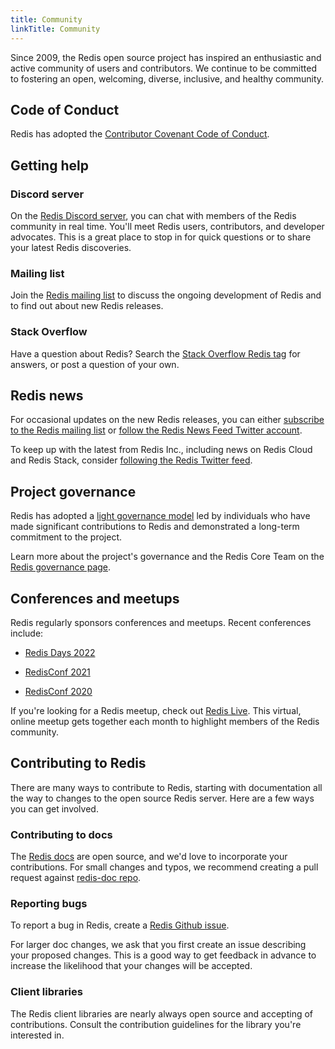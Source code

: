 ```yaml
---
title: Community
linkTitle: Community
---
```


Since 2009, the Redis open source project has inspired an enthusiastic and active community of users and contributors. We continue to be committed to fostering an open, welcoming, diverse, inclusive, and healthy community.

## Code of Conduct

Redis has adopted the [Contributor Covenant Code of Conduct](https://github.com/redis/redis/blob/unstable/CODE_OF_CONDUCT.md).

## Getting help

### Discord server

On the [Redis Discord server](https://discord.gg/redis), you can chat with members of the Redis community in real time. You'll meet Redis users, contributors, and developer advocates. This is a great place to stop in for quick questions or to share your latest Redis discoveries.

### Mailing list

Join the [Redis mailing list](https://groups.google.com/g/redis-db) to discuss the ongoing development of Redis and to find out about new Redis releases.

### Stack Overflow

Have a question about Redis? Search the [Stack Overflow Redis tag](https://stackoverflow.com/questions/tagged/redis) for answers, or post a question of your own.

## Redis news

For occasional updates on the new Redis releases, you can either [subscribe to the Redis mailing list](https://groups.google.com/g/redis-db) or [follow the Redis News Feed Twitter account](https://twitter.com/redisfeed).

To keep up with the latest from Redis Inc., including news on Redis Cloud and Redis Stack, consider [following the Redis Twitter feed](https://twitter.com/redisinc).

## Project governance

Redis has adopted a [light governance model](/docs/about/governance) led by individuals who have made significant contributions to Redis and demonstrated a long-term commitment to the project.

Learn more about the project's governance and the Redis Core Team on the [Redis governance page](/docs/about/governance).

## Conferences and meetups

Redis regularly sponsors conferences and meetups. Recent conferences include:

* [Redis Days 2022](https://redis.com/redisdays/)

* [RedisConf 2021](https://redis.com/redisconf/)

* [RedisConf 2020](https://www.youtube.com/c/Redisinc/playlists?view=50&sort=dd&shelf_id=4)

If you're looking for a Redis meetup, check out [Redis Live](https://meetups.redis.com/redis-live/). This virtual, online meetup gets together each month to highlight members of the Redis community. 

## Contributing to Redis

There are many ways to contribute to Redis, starting with documentation all the way to changes to the open source Redis server. Here are a few ways you can get involved.

### Contributing to docs

The [Redis docs](https://github.com/redis/redis-doc) are open source, and we'd love to incorporate your contributions. For small changes and typos, we recommend creating a pull request against [redis-doc repo](https://github.com/redis/redis-doc/pulls).

### Reporting bugs

To report a bug in Redis, create a [Redis Github issue](https://github.com/redis/redis/issues).

For larger doc changes, we ask that you first create an issue describing your proposed changes. This is a good way to get feedback in advance to increase the likelihood that your changes will be accepted.

### Client libraries

The Redis client libraries are nearly always open source and accepting of contributions. Consult the contribution guidelines for the library you're interested in.
